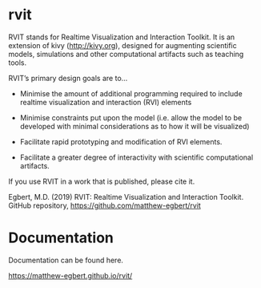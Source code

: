 # rvit

RVIT stands for Realtime Visualization and Interaction Toolkit. It is an
extension of kivy (http://kivy.org), designed for augmenting scientific models,
simulations and other computational artifacts such as teaching tools.

RVIT’s primary design goals are to…

- Minimise the amount of additional programming required to include realtime
  visualization and interaction (RVI) elements

- Minimise constraints put upon the model (i.e. allow the model to be developed
  with minimal considerations as to how it will be visualized)

- Facilitate rapid prototyping and modification of RVI elements.

- Facilitate a greater degree of interactivity with scientific computational
  artifacts.

If you use RVIT in a work that is published, please cite it.

Egbert, M.D. (2019) RVIT: Realtime Visualization and Interaction Toolkit. GitHub
repository, https://github.com/matthew-egbert/rvit

# Documentation

Documentation can be found here.

https://matthew-egbert.github.io/rvit/

